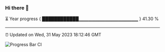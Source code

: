 ### Hi there 👋

⏳ Year progress { ████████████▁▁▁▁▁▁▁▁▁▁▁▁▁▁▁▁▁▁ } 41.30 %

---

⏰ Updated on Wed, 31 May 2023 18:12:46 GMT

![Progress Bar CI](https://github.com/liununu/liununu/workflows/Progress%20Bar%20CI/badge.svg)
